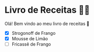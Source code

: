 # Livro de Receitas 👨‍🍳

Olá! Bem vindo ao meu livro de receitas 👋

- [x] Strogonoff de Frango
- [x] Mousse de Limão
- [ ] Fricassê de Frango